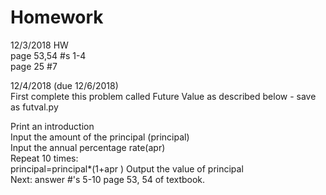 # Homework
12/3/2018 HW  
page 53,54 #s 1-4  
page 25 #7
  
12/4/2018 (due 12/6/2018)  
First complete this problem called Future Value as described below - save as futval.py  
  
Print an introduction  
Input the amount of the principal (principal)  
Input the annual percentage rate(apr)  
Repeat 10 times:  
	principal=principal*(1+apr  )
Output the value of principal  
Next: answer #'s 5-10 page 53, 54 of textbook. 
